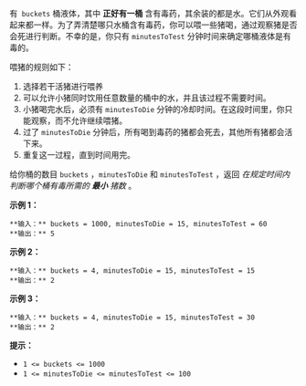 有` buckets` 桶液体，其中 **正好有一桶**
含有毒药，其余装的都是水。它们从外观看起来都一样。为了弄清楚哪只水桶含有毒药，你可以喂一些猪喝，通过观察猪是否会死进行判断。不幸的是，你只有
`minutesToTest` 分钟时间来确定哪桶液体是有毒的。

喂猪的规则如下：

  1. 选择若干活猪进行喂养
  2. 可以允许小猪同时饮用任意数量的桶中的水，并且该过程不需要时间。
  3. 小猪喝完水后，必须有 `minutesToDie` 分钟的冷却时间。在这段时间里，你只能观察，而不允许继续喂猪。
  4. 过了 `minutesToDie` 分钟后，所有喝到毒药的猪都会死去，其他所有猪都会活下来。
  5. 重复这一过程，直到时间用完。

给你桶的数目 `buckets` ，`minutesToDie` 和 `minutesToTest` ，返回  _在规定时间内判断哪个桶有毒所需的
**最小** 猪数_ 。



**示例 1：**

    
    
    **输入：** buckets = 1000, minutesToDie = 15, minutesToTest = 60
    **输出：** 5
    

**示例 2：**

    
    
    **输入：** buckets = 4, minutesToDie = 15, minutesToTest = 15
    **输出：** 2
    

**示例 3：**

    
    
    **输入：** buckets = 4, minutesToDie = 15, minutesToTest = 30
    **输出：** 2
    



**提示：**

  * `1 <= buckets <= 1000`
  * `1 <= minutesToDie <= minutesToTest <= 100`

